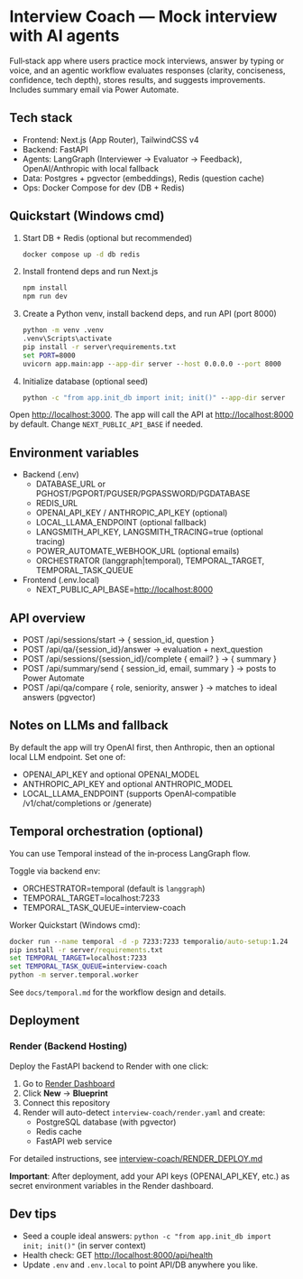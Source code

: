 # Interview Coach — Mock interview with AI agents

Full‑stack app where users practice mock interviews, answer by typing or voice, and an agentic workflow evaluates responses (clarity, conciseness, confidence, tech depth), stores results, and suggests improvements. Includes summary email via Power Automate.

## Tech stack

- Frontend: Next.js (App Router), TailwindCSS v4
- Backend: FastAPI
- Agents: LangGraph (Interviewer → Evaluator → Feedback), OpenAI/Anthropic with local fallback
- Data: Postgres + pgvector (embeddings), Redis (question cache)
- Ops: Docker Compose for dev (DB + Redis)

## Quickstart (Windows cmd)

1. Start DB + Redis (optional but recommended)

   ```cmd
   docker compose up -d db redis
   ```

2. Install frontend deps and run Next.js

   ```cmd
   npm install
   npm run dev
   ```

3. Create a Python venv, install backend deps, and run API (port 8000)

   ```cmd
   python -m venv .venv
   .venv\Scripts\activate
   pip install -r server\requirements.txt
   set PORT=8000
   uvicorn app.main:app --app-dir server --host 0.0.0.0 --port 8000
   ```

4. Initialize database (optional seed)

   ```cmd
   python -c "from app.init_db import init; init()" --app-dir server
   ```

Open <http://localhost:3000>. The app will call the API at <http://localhost:8000> by default. Change `NEXT_PUBLIC_API_BASE` if needed.

## Environment variables

- Backend (.env)
  - DATABASE_URL or PGHOST/PGPORT/PGUSER/PGPASSWORD/PGDATABASE
  - REDIS_URL
  - OPENAI_API_KEY / ANTHROPIC_API_KEY (optional)
  - LOCAL_LLAMA_ENDPOINT (optional fallback)
  - LANGSMITH_API_KEY, LANGSMITH_TRACING=true (optional tracing)
  - POWER_AUTOMATE_WEBHOOK_URL (optional emails)
  - ORCHESTRATOR (langgraph|temporal), TEMPORAL_TARGET, TEMPORAL_TASK_QUEUE
- Frontend (.env.local)
  - NEXT_PUBLIC_API_BASE=<http://localhost:8000>

## API overview

- POST /api/sessions/start → { session_id, question }
- POST /api/qa/{session_id}/answer → evaluation + next_question
- POST /api/sessions/{session_id}/complete { email? } → { summary }
- POST /api/summary/send { session_id, email, summary } → posts to Power Automate
- POST /api/qa/compare { role, seniority, answer } → matches to ideal answers (pgvector)

## Notes on LLMs and fallback

By default the app will try OpenAI first, then Anthropic, then an optional local LLM endpoint. Set one of:

- OPENAI_API_KEY and optional OPENAI_MODEL
- ANTHROPIC_API_KEY and optional ANTHROPIC_MODEL
- LOCAL_LLAMA_ENDPOINT (supports OpenAI‑compatible /v1/chat/completions or /generate)

## Temporal orchestration (optional)

You can use Temporal instead of the in‑process LangGraph flow.

Toggle via backend env:

- ORCHESTRATOR=temporal (default is `langgraph`)
- TEMPORAL_TARGET=localhost:7233
- TEMPORAL_TASK_QUEUE=interview-coach

Worker Quickstart (Windows cmd):

```cmd
docker run --name temporal -d -p 7233:7233 temporalio/auto-setup:1.24
pip install -r server/requirements.txt
set TEMPORAL_TARGET=localhost:7233
set TEMPORAL_TASK_QUEUE=interview-coach
python -m server.temporal.worker
```

See `docs/temporal.md` for the workflow design and details.

## Deployment

### Render (Backend Hosting)

Deploy the FastAPI backend to Render with one click:

1. Go to [Render Dashboard](https://dashboard.render.com/)
2. Click **New** → **Blueprint**
3. Connect this repository
4. Render will auto-detect `interview-coach/render.yaml` and create:
   - PostgreSQL database (with pgvector)
   - Redis cache
   - FastAPI web service

For detailed instructions, see [interview-coach/RENDER_DEPLOY.md](interview-coach/RENDER_DEPLOY.md)

**Important**: After deployment, add your API keys (OPENAI_API_KEY, etc.) as secret environment variables in the Render dashboard.

## Dev tips

- Seed a couple ideal answers: `python -c "from app.init_db import init; init()"` (in server context)
- Health check: GET <http://localhost:8000/api/health>
- Update `.env` and `.env.local` to point API/DB anywhere you like.
